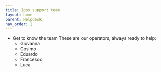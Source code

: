```yaml
---
title: Ipos support team
layout: home
parent: Helpdesk
nav_order: 2
---
```


* Get to know the team
These are our operators, always ready to help:
   - Giovanna
   - Cosimo
   - Eduardo
   - Francesco
   - Luca
